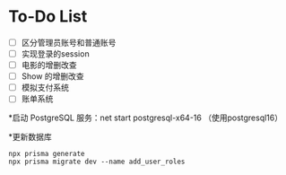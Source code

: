 # To-Do List

- [ ] 区分管理员账号和普通账号
- [ ] 实现登录的session
- [ ] 电影的增删改查
- [ ] Show 的增删改查
- [ ] 模拟支付系统
- [ ] 账单系统

*启动 PostgreSQL 服务：net start postgresql-x64-16 （使用postgresql16）

*更新数据库
```
npx prisma generate
npx prisma migrate dev --name add_user_roles

```


